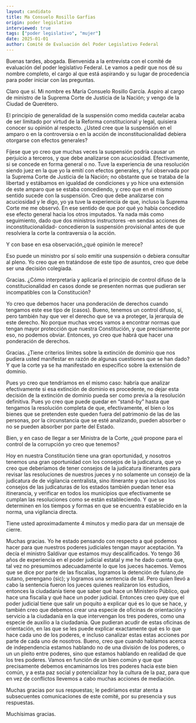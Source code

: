 ```yaml
---
layout: candidato
title: Ma Consuelo Rosillo Garfias
origin: poder legislativo
interviewed: true
tags: ["poder legislativo", "mujer"]
date: 2025-01-01
author: Comité de Evaluación del Poder Legislativo Federal
---
```


Buenas tardes, abogada. Bienvenida a la entrevista con el comité de evaluación del poder legislativo Federal. Le vamos a pedir que nos dé su nombre completo, el cargo al que está aspirando y su lugar de procedencia para poder iniciar con las preguntas.

Claro que sí. Mi nombre es María Consuelo Rosillo García. Aspiro al cargo de ministro de la Suprema Corte de Justicia de la Nación; y vengo de la Ciudad de Querétero.

El principio de generalidad de la suspensión como medida cautelar acaba de ser limitado por virtud de la Reforma constitucional y legal,  quisiera conocer su opinión al respecto. ¿Usted cree que la suspensión en el amparo o en la controversia o en la acción de inconstitucionalidad debiera otorgarse con efectos generales?

Fíjese que yo creo que muchas veces la suspensión podría causar un perjuicio a terceros, y que debe analizarse con acuciosidad. Efectivamente, si se concede en forma general o no. Tuve la experiencia de una resolución siendo juez en la que yo la emití con efectos generales, y fui observada por la Suprema Corte de Justicia de la Nación; no obstante que se trataba de la libertad y estábamos en igualdad de condiciones y yo hice una extensión de este amparo que se estaba concediendo, y creo que en el mismo sentido sucede con la suspensión. 
Creo que debe analizarse con acuciosidad y le digo, yo ya tuve la experiencia de que, incluso la Suprema Corte me me observó. En ese sentido de que por qué yo había concedido ese efecto general hacia los otros imputados. Ya nada más como seguimiento, dado que dos ministros instructores -en sendas acciones de inconstitucionalidad- concedieron la suspensión provisional antes de que resolviera la corte la contraversia o la acción.

Y con base en esa observación,¿qué opinión le merece?

Eso puede un ministro por sí solo emitir una suspensión o debiera consultar al pleno. Yo creo que en tratándose de este tipo de asuntos, creo que debe ser una decisión colegiada.

Gracias. ¿Cómo interpretaría y aplicaría el principio de control difuso de la constitucionalidad en casos donde se presenten normas que pudieran ser incompatibles con la Constitución?

Yo creo que debemos hacer una ponderación de derechos cuando tengamos este ese tipo de (casos). Bueno, tenemos un control difuso, sí, pero también hay que ver el derecho que se va a proteger, la jerarquía de este derecho. No porque muchas veces vamos a encontrar normas que tengan mayor protección que nuestra Constitución, y que precisamente por eso, no podemos obviar. Entonces, yo creo que habrá que hacer una ponderación de derechos.

Gracias. ¿Tiene criterios límites sobre la extinción de dominio que nos pudiera usted manifestar en razón de algunas cuestiones que se han dado? Y que la corte ya se ha manifestado en específico sobre la extensión de dominio.

Pues yo creo que tendríamos en el mismo caso: habría que analizar efectivamente si esa extinción de dominio  es procedente, no dejar esta decisión de la extinción de dominio pueda ser como previa a la resolución definitiva. Pues yo creo que puede quedar en “stand-by” hasta que tengamos la resolución completa de que, efectivamente, el bien o los bienes que se pretenden este queden fuera del patrimonio de las de las personas, por la circunstancia que se esté analizando, pueden absorber o no se pueden absorber por parte del Estado.

Bien, y en caso de llegar a ser Ministra de la Corte, ¿qué propone para el control de la corrupción yo creo que tenemos?

Hoy en nuestra Constitución tiene una gran oportunidad, y nosotros tenemos una gran oportunidad con los consejos de la judicatura, que yo creo que deberíamos de tener consejos de la judicatura itinerantes para revisar las resoluciones de nuestros jueces y no solamente un consejo de la judicatura de de vigilancia centralista, sino itinerante y que incluso los consejos de las judicaturas de los estados también puedan tener esa itinerancia, y verificar en todos los municipios que efectivamente se cumplan las resoluciones como se están estableciendo. 
Y que se determinen en los tiempos y formas en que se encuentra establecido en la norma, una vigilancia directa.

Tiene usted aproximadamente 4 minutos y medio para dar un mensaje de cierre.

Muchas gracias. Yo he estado pensando con respecto a qué podemos hacer para que nuestros poderes judiciales tengan mayor aceptación. Ya decía el ministro Saldívar que estamos muy descalificados. Yo tengo 36 años de experiencia en el poder judicial estatal y me he dado cuenta que, tal vez no presumimos adecuadamente lo que los jueces hacemos. Vemos que se dice por parte de las fiscalías, logramos la detención de fulano,de sutano, perengano (sic);  y logramos una sentencia de tal. 
Pero quien llevó a cabo la sentencia fueron los jueces quienes realizaron los estudios, entonces la ciudadanía tiene que saber qué hace un Ministerio Público, qué hace una fiscalía y qué hace un poder judicial. Entonces creo quey que el poder judicial tiene que salir un poquito a explicar qué es lo que se hace, y también creo que debemos crear una especie de oficinas de orientación y servicio a la ciudadanía en la que intervengan los tres poderes, como una especie de auxilio a la ciudadanía.
Que pudieran acudir de estas oficinas de orientación, en las que se les puede explicar exactamente qué es lo que hace cada uno de los poderes, e incluso canalizar estas estas acciones por parte de cada uno de nosotros. Bueno, creo que cuando hablamos acerca de independencia estamos hablando no de una división de los poderes, o un un pleito entre poderes, sino que estamos hablando en realidad de que los tres poderes. 
Vamos en función de un bien común y que que precisamente debemos encaminarnos los tres poderes hacia este bien común, y a esta paz social y potencializar hoy la cultura de la paz, para que en vez de conflictos llevemos a cabo muchas acciones de mediación.

Muchas gracias por sus respuestas; le pediríamos estar atenta a subsecuentes comunicaciones de este comité, por su presencia y sus respuestas.

Muchísimas gracias.

